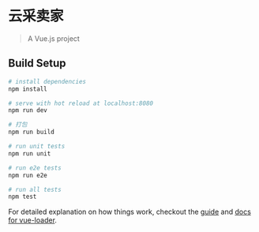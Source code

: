 # 云采卖家

> A Vue.js project

## Build Setup

``` bash
# install dependencies
npm install

# serve with hot reload at localhost:8080
npm run dev

# 打包
npm run build

# run unit tests
npm run unit

# run e2e tests
npm run e2e

# run all tests
npm test
```

For detailed explanation on how things work, checkout the [guide](http://vuejs-templates.github.io/webpack/) and [docs for vue-loader](http://vuejs.github.io/vue-loader).
